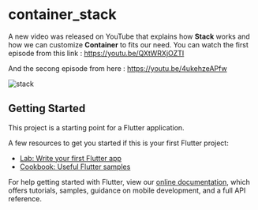 # container_stack

A new video was released on YouTube that explains how **Stack** works and how we can customize **Container** to fits our need.
You can watch the first episode from this link : 
https://youtu.be/QXtWRXjOZTI

And the secong episode from here :
https://youtu.be/4ukehzeAPfw



![stack](https://user-images.githubusercontent.com/36349126/133887158-5d2334dc-2ec5-405f-b2a0-0960d6b7e095.png)



## Getting Started

This project is a starting point for a Flutter application.

A few resources to get you started if this is your first Flutter project:

- [Lab: Write your first Flutter app](https://flutter.dev/docs/get-started/codelab)
- [Cookbook: Useful Flutter samples](https://flutter.dev/docs/cookbook)

For help getting started with Flutter, view our
[online documentation](https://flutter.dev/docs), which offers tutorials,
samples, guidance on mobile development, and a full API reference.
